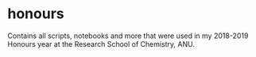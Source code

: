 # honours
Contains all scripts, notebooks and more that were used in my 2018-2019 Honours year at the Research School of Chemistry, ANU. 
